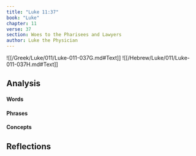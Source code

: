```yaml
---
title: "Luke 11:37"
book: "Luke"
chapter: 11
verse: 37
section: Woes to the Pharisees and Lawyers
author: Luke the Physician
---
```

![[/Greek/Luke/011/Luke-011-037G.md#Text]]
![[/Hebrew/Luke/011/Luke-011-037H.md#Text]]

## Analysis

#### Words

#### Phrases

#### Concepts

## Reflections
